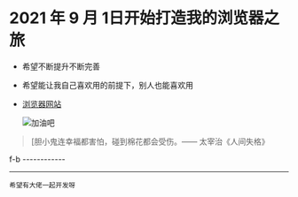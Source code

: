 # 2021 年 9 月 1日开始打造我的浏览器之旅

- 希望不断提升不断完善

- 希望能让我自己喜欢用的前提下，别人也能喜欢用

- [浏览器网站](www.standpoint.top)

  ![加油吧](https://react-1305405728.cos.ap-nanjing.myqcloud.com/baisi1.jpg)



>[胆小鬼连幸福都害怕，碰到棉花都会受伤。—— 太宰治《人间失格》







f-b   ------------

---

`希望有大佬一起开发呀`

